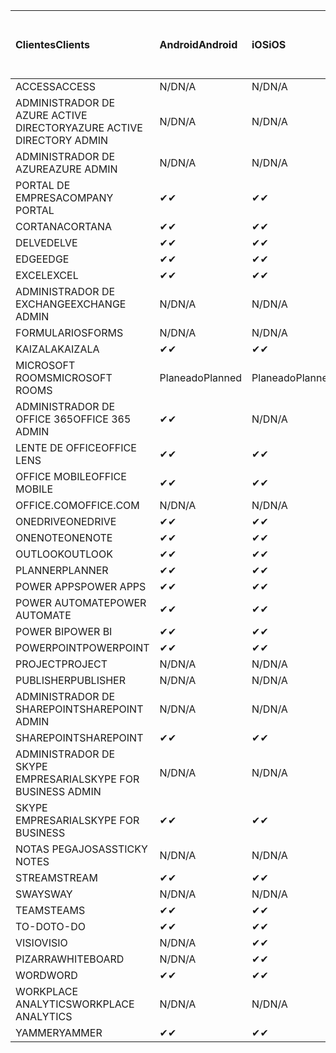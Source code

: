 <!-- This file is generated automatically. Changes made to this file will be overwritten.-->
|<span data-ttu-id="ba438-101">Clientes</span><span class="sxs-lookup"><span data-stu-id="ba438-101">Clients</span></span>|<span data-ttu-id="ba438-102">Android</span><span class="sxs-lookup"><span data-stu-id="ba438-102">Android</span></span>|<span data-ttu-id="ba438-103">iOS</span><span class="sxs-lookup"><span data-stu-id="ba438-103">iOS</span></span>|<span data-ttu-id="ba438-104">Mac</span><span class="sxs-lookup"><span data-stu-id="ba438-104">Mac</span></span>|<span data-ttu-id="ba438-105">Windows 10</span><span class="sxs-lookup"><span data-stu-id="ba438-105">Windows 10</span></span><br><span data-ttu-id="ba438-106">Desktop</span><span class="sxs-lookup"><span data-stu-id="ba438-106">Desktop</span></span>|<span data-ttu-id="ba438-107">Windows 10</span><span class="sxs-lookup"><span data-stu-id="ba438-107">Windows 10</span></span><br><span data-ttu-id="ba438-108">Aplicaciones modernas</span><span class="sxs-lookup"><span data-stu-id="ba438-108">Modern Apps</span></span>|
|:-|:-|:-|:-|:-|:-|
|<span data-ttu-id="ba438-109">ACCESS</span><span class="sxs-lookup"><span data-stu-id="ba438-109">ACCESS</span></span>|<span data-ttu-id="ba438-110">N/D</span><span class="sxs-lookup"><span data-stu-id="ba438-110">N/A</span></span>|<span data-ttu-id="ba438-111">N/D</span><span class="sxs-lookup"><span data-stu-id="ba438-111">N/A</span></span>|<span data-ttu-id="ba438-112">N/D</span><span class="sxs-lookup"><span data-stu-id="ba438-112">N/A</span></span>|<span data-ttu-id="ba438-113">✔</span><span class="sxs-lookup"><span data-stu-id="ba438-113">✔</span></span>|<span data-ttu-id="ba438-114">N/D</span><span class="sxs-lookup"><span data-stu-id="ba438-114">N/A</span></span>|
|<span data-ttu-id="ba438-115">ADMINISTRADOR DE AZURE ACTIVE DIRECTORY</span><span class="sxs-lookup"><span data-stu-id="ba438-115">AZURE ACTIVE DIRECTORY ADMIN</span></span>|<span data-ttu-id="ba438-116">N/D</span><span class="sxs-lookup"><span data-stu-id="ba438-116">N/A</span></span>|<span data-ttu-id="ba438-117">N/D</span><span class="sxs-lookup"><span data-stu-id="ba438-117">N/A</span></span>|<span data-ttu-id="ba438-118">N/D</span><span class="sxs-lookup"><span data-stu-id="ba438-118">N/A</span></span>|<span data-ttu-id="ba438-119">✔</span><span class="sxs-lookup"><span data-stu-id="ba438-119">✔</span></span>|<span data-ttu-id="ba438-120">N/D</span><span class="sxs-lookup"><span data-stu-id="ba438-120">N/A</span></span>|
|<span data-ttu-id="ba438-121">ADMINISTRADOR DE AZURE</span><span class="sxs-lookup"><span data-stu-id="ba438-121">AZURE ADMIN</span></span>|<span data-ttu-id="ba438-122">N/D</span><span class="sxs-lookup"><span data-stu-id="ba438-122">N/A</span></span>|<span data-ttu-id="ba438-123">N/D</span><span class="sxs-lookup"><span data-stu-id="ba438-123">N/A</span></span>|<span data-ttu-id="ba438-124">N/D</span><span class="sxs-lookup"><span data-stu-id="ba438-124">N/A</span></span>|<span data-ttu-id="ba438-125">N/D</span><span class="sxs-lookup"><span data-stu-id="ba438-125">N/A</span></span>|<span data-ttu-id="ba438-126">N/D</span><span class="sxs-lookup"><span data-stu-id="ba438-126">N/A</span></span>|
|<span data-ttu-id="ba438-127">PORTAL DE EMPRESA</span><span class="sxs-lookup"><span data-stu-id="ba438-127">COMPANY PORTAL</span></span>|<span data-ttu-id="ba438-128">✔</span><span class="sxs-lookup"><span data-stu-id="ba438-128">✔</span></span>|<span data-ttu-id="ba438-129">✔</span><span class="sxs-lookup"><span data-stu-id="ba438-129">✔</span></span>|<span data-ttu-id="ba438-130">✔</span><span class="sxs-lookup"><span data-stu-id="ba438-130">✔</span></span>|<span data-ttu-id="ba438-131">N/D</span><span class="sxs-lookup"><span data-stu-id="ba438-131">N/A</span></span>|<span data-ttu-id="ba438-132">✔</span><span class="sxs-lookup"><span data-stu-id="ba438-132">✔</span></span>|
|<span data-ttu-id="ba438-133">CORTANA</span><span class="sxs-lookup"><span data-stu-id="ba438-133">CORTANA</span></span>|<span data-ttu-id="ba438-134">✔</span><span class="sxs-lookup"><span data-stu-id="ba438-134">✔</span></span>|<span data-ttu-id="ba438-135">✔</span><span class="sxs-lookup"><span data-stu-id="ba438-135">✔</span></span>|<span data-ttu-id="ba438-136">N/D</span><span class="sxs-lookup"><span data-stu-id="ba438-136">N/A</span></span>|<span data-ttu-id="ba438-137">N/D</span><span class="sxs-lookup"><span data-stu-id="ba438-137">N/A</span></span>|<span data-ttu-id="ba438-138">✔</span><span class="sxs-lookup"><span data-stu-id="ba438-138">✔</span></span>|
|<span data-ttu-id="ba438-139">DELVE</span><span class="sxs-lookup"><span data-stu-id="ba438-139">DELVE</span></span>|<span data-ttu-id="ba438-140">✔</span><span class="sxs-lookup"><span data-stu-id="ba438-140">✔</span></span>|<span data-ttu-id="ba438-141">✔</span><span class="sxs-lookup"><span data-stu-id="ba438-141">✔</span></span>|<span data-ttu-id="ba438-142">N/D</span><span class="sxs-lookup"><span data-stu-id="ba438-142">N/A</span></span>|<span data-ttu-id="ba438-143">N/D</span><span class="sxs-lookup"><span data-stu-id="ba438-143">N/A</span></span>|<span data-ttu-id="ba438-144">N/D</span><span class="sxs-lookup"><span data-stu-id="ba438-144">N/A</span></span>|
|<span data-ttu-id="ba438-145">EDGE</span><span class="sxs-lookup"><span data-stu-id="ba438-145">EDGE</span></span>|<span data-ttu-id="ba438-146">✔</span><span class="sxs-lookup"><span data-stu-id="ba438-146">✔</span></span>|<span data-ttu-id="ba438-147">✔</span><span class="sxs-lookup"><span data-stu-id="ba438-147">✔</span></span>|<span data-ttu-id="ba438-148">N/D</span><span class="sxs-lookup"><span data-stu-id="ba438-148">N/A</span></span>|<span data-ttu-id="ba438-149">✔</span><span class="sxs-lookup"><span data-stu-id="ba438-149">✔</span></span>|<span data-ttu-id="ba438-150">N/D</span><span class="sxs-lookup"><span data-stu-id="ba438-150">N/A</span></span>|
|<span data-ttu-id="ba438-151">EXCEL</span><span class="sxs-lookup"><span data-stu-id="ba438-151">EXCEL</span></span>|<span data-ttu-id="ba438-152">✔</span><span class="sxs-lookup"><span data-stu-id="ba438-152">✔</span></span>|<span data-ttu-id="ba438-153">✔</span><span class="sxs-lookup"><span data-stu-id="ba438-153">✔</span></span>|<span data-ttu-id="ba438-154">✔</span><span class="sxs-lookup"><span data-stu-id="ba438-154">✔</span></span>|<span data-ttu-id="ba438-155">✔</span><span class="sxs-lookup"><span data-stu-id="ba438-155">✔</span></span>|<span data-ttu-id="ba438-156">✔</span><span class="sxs-lookup"><span data-stu-id="ba438-156">✔</span></span>|
|<span data-ttu-id="ba438-157">ADMINISTRADOR DE EXCHANGE</span><span class="sxs-lookup"><span data-stu-id="ba438-157">EXCHANGE ADMIN</span></span>|<span data-ttu-id="ba438-158">N/D</span><span class="sxs-lookup"><span data-stu-id="ba438-158">N/A</span></span>|<span data-ttu-id="ba438-159">N/D</span><span class="sxs-lookup"><span data-stu-id="ba438-159">N/A</span></span>|<span data-ttu-id="ba438-160">N/D</span><span class="sxs-lookup"><span data-stu-id="ba438-160">N/A</span></span>|<span data-ttu-id="ba438-161">✔</span><span class="sxs-lookup"><span data-stu-id="ba438-161">✔</span></span>|<span data-ttu-id="ba438-162">N/D</span><span class="sxs-lookup"><span data-stu-id="ba438-162">N/A</span></span>|
|<span data-ttu-id="ba438-163">FORMULARIOS</span><span class="sxs-lookup"><span data-stu-id="ba438-163">FORMS</span></span>|<span data-ttu-id="ba438-164">N/D</span><span class="sxs-lookup"><span data-stu-id="ba438-164">N/A</span></span>|<span data-ttu-id="ba438-165">N/D</span><span class="sxs-lookup"><span data-stu-id="ba438-165">N/A</span></span>|<span data-ttu-id="ba438-166">N/D</span><span class="sxs-lookup"><span data-stu-id="ba438-166">N/A</span></span>|<span data-ttu-id="ba438-167">N/D</span><span class="sxs-lookup"><span data-stu-id="ba438-167">N/A</span></span>|<span data-ttu-id="ba438-168">N/D</span><span class="sxs-lookup"><span data-stu-id="ba438-168">N/A</span></span>|
|<span data-ttu-id="ba438-169">KAIZALA</span><span class="sxs-lookup"><span data-stu-id="ba438-169">KAIZALA</span></span>|<span data-ttu-id="ba438-170">✔</span><span class="sxs-lookup"><span data-stu-id="ba438-170">✔</span></span>|<span data-ttu-id="ba438-171">✔</span><span class="sxs-lookup"><span data-stu-id="ba438-171">✔</span></span>|<span data-ttu-id="ba438-172">N/D</span><span class="sxs-lookup"><span data-stu-id="ba438-172">N/A</span></span>|<span data-ttu-id="ba438-173">N/D</span><span class="sxs-lookup"><span data-stu-id="ba438-173">N/A</span></span>|<span data-ttu-id="ba438-174">N/D</span><span class="sxs-lookup"><span data-stu-id="ba438-174">N/A</span></span>|
|<span data-ttu-id="ba438-175">MICROSOFT ROOMS</span><span class="sxs-lookup"><span data-stu-id="ba438-175">MICROSOFT ROOMS</span></span>|<span data-ttu-id="ba438-176">Planeado</span><span class="sxs-lookup"><span data-stu-id="ba438-176">Planned</span></span>|<span data-ttu-id="ba438-177">Planeado</span><span class="sxs-lookup"><span data-stu-id="ba438-177">Planned</span></span>|<span data-ttu-id="ba438-178">N/D</span><span class="sxs-lookup"><span data-stu-id="ba438-178">N/A</span></span>|<span data-ttu-id="ba438-179">N/D</span><span class="sxs-lookup"><span data-stu-id="ba438-179">N/A</span></span>|<span data-ttu-id="ba438-180">N/D</span><span class="sxs-lookup"><span data-stu-id="ba438-180">N/A</span></span>|
|<span data-ttu-id="ba438-181">ADMINISTRADOR DE OFFICE 365</span><span class="sxs-lookup"><span data-stu-id="ba438-181">OFFICE 365 ADMIN</span></span>|<span data-ttu-id="ba438-182">✔</span><span class="sxs-lookup"><span data-stu-id="ba438-182">✔</span></span>|<span data-ttu-id="ba438-183">N/D</span><span class="sxs-lookup"><span data-stu-id="ba438-183">N/A</span></span>|<span data-ttu-id="ba438-184">N/D</span><span class="sxs-lookup"><span data-stu-id="ba438-184">N/A</span></span>|<span data-ttu-id="ba438-185">N/D</span><span class="sxs-lookup"><span data-stu-id="ba438-185">N/A</span></span>|<span data-ttu-id="ba438-186">N/D</span><span class="sxs-lookup"><span data-stu-id="ba438-186">N/A</span></span>|
|<span data-ttu-id="ba438-187">LENTE DE OFFICE</span><span class="sxs-lookup"><span data-stu-id="ba438-187">OFFICE LENS</span></span>|<span data-ttu-id="ba438-188">✔</span><span class="sxs-lookup"><span data-stu-id="ba438-188">✔</span></span>|<span data-ttu-id="ba438-189">✔</span><span class="sxs-lookup"><span data-stu-id="ba438-189">✔</span></span>|<span data-ttu-id="ba438-190">N/D</span><span class="sxs-lookup"><span data-stu-id="ba438-190">N/A</span></span>|<span data-ttu-id="ba438-191">N/D</span><span class="sxs-lookup"><span data-stu-id="ba438-191">N/A</span></span>|<span data-ttu-id="ba438-192">✔</span><span class="sxs-lookup"><span data-stu-id="ba438-192">✔</span></span>|
|<span data-ttu-id="ba438-193">OFFICE MOBILE</span><span class="sxs-lookup"><span data-stu-id="ba438-193">OFFICE MOBILE</span></span>|<span data-ttu-id="ba438-194">✔</span><span class="sxs-lookup"><span data-stu-id="ba438-194">✔</span></span>|<span data-ttu-id="ba438-195">✔</span><span class="sxs-lookup"><span data-stu-id="ba438-195">✔</span></span>|<span data-ttu-id="ba438-196">N/D</span><span class="sxs-lookup"><span data-stu-id="ba438-196">N/A</span></span>|<span data-ttu-id="ba438-197">N/D</span><span class="sxs-lookup"><span data-stu-id="ba438-197">N/A</span></span>|<span data-ttu-id="ba438-198">N/D</span><span class="sxs-lookup"><span data-stu-id="ba438-198">N/A</span></span>|
|<span data-ttu-id="ba438-199">OFFICE.COM</span><span class="sxs-lookup"><span data-stu-id="ba438-199">OFFICE.COM</span></span>|<span data-ttu-id="ba438-200">N/D</span><span class="sxs-lookup"><span data-stu-id="ba438-200">N/A</span></span>|<span data-ttu-id="ba438-201">N/D</span><span class="sxs-lookup"><span data-stu-id="ba438-201">N/A</span></span>|<span data-ttu-id="ba438-202">N/D</span><span class="sxs-lookup"><span data-stu-id="ba438-202">N/A</span></span>|<span data-ttu-id="ba438-203">N/D</span><span class="sxs-lookup"><span data-stu-id="ba438-203">N/A</span></span>|<span data-ttu-id="ba438-204">✔</span><span class="sxs-lookup"><span data-stu-id="ba438-204">✔</span></span>|
|<span data-ttu-id="ba438-205">ONEDRIVE</span><span class="sxs-lookup"><span data-stu-id="ba438-205">ONEDRIVE</span></span>|<span data-ttu-id="ba438-206">✔</span><span class="sxs-lookup"><span data-stu-id="ba438-206">✔</span></span>|<span data-ttu-id="ba438-207">✔</span><span class="sxs-lookup"><span data-stu-id="ba438-207">✔</span></span>|<span data-ttu-id="ba438-208">✔</span><span class="sxs-lookup"><span data-stu-id="ba438-208">✔</span></span>|<span data-ttu-id="ba438-209">✔</span><span class="sxs-lookup"><span data-stu-id="ba438-209">✔</span></span>|<span data-ttu-id="ba438-210">✔</span><span class="sxs-lookup"><span data-stu-id="ba438-210">✔</span></span>|
|<span data-ttu-id="ba438-211">ONENOTE</span><span class="sxs-lookup"><span data-stu-id="ba438-211">ONENOTE</span></span>|<span data-ttu-id="ba438-212">✔</span><span class="sxs-lookup"><span data-stu-id="ba438-212">✔</span></span>|<span data-ttu-id="ba438-213">✔</span><span class="sxs-lookup"><span data-stu-id="ba438-213">✔</span></span>|<span data-ttu-id="ba438-214">✔</span><span class="sxs-lookup"><span data-stu-id="ba438-214">✔</span></span>|<span data-ttu-id="ba438-215">✔</span><span class="sxs-lookup"><span data-stu-id="ba438-215">✔</span></span>|<span data-ttu-id="ba438-216">✔</span><span class="sxs-lookup"><span data-stu-id="ba438-216">✔</span></span>|
|<span data-ttu-id="ba438-217">OUTLOOK</span><span class="sxs-lookup"><span data-stu-id="ba438-217">OUTLOOK</span></span>|<span data-ttu-id="ba438-218">✔</span><span class="sxs-lookup"><span data-stu-id="ba438-218">✔</span></span>|<span data-ttu-id="ba438-219">✔</span><span class="sxs-lookup"><span data-stu-id="ba438-219">✔</span></span>|<span data-ttu-id="ba438-220">✔</span><span class="sxs-lookup"><span data-stu-id="ba438-220">✔</span></span>|<span data-ttu-id="ba438-221">✔</span><span class="sxs-lookup"><span data-stu-id="ba438-221">✔</span></span>|<span data-ttu-id="ba438-222">✔</span><span class="sxs-lookup"><span data-stu-id="ba438-222">✔</span></span>|
|<span data-ttu-id="ba438-223">PLANNER</span><span class="sxs-lookup"><span data-stu-id="ba438-223">PLANNER</span></span>|<span data-ttu-id="ba438-224">✔</span><span class="sxs-lookup"><span data-stu-id="ba438-224">✔</span></span>|<span data-ttu-id="ba438-225">✔</span><span class="sxs-lookup"><span data-stu-id="ba438-225">✔</span></span>|<span data-ttu-id="ba438-226">N/D</span><span class="sxs-lookup"><span data-stu-id="ba438-226">N/A</span></span>|<span data-ttu-id="ba438-227">N/D</span><span class="sxs-lookup"><span data-stu-id="ba438-227">N/A</span></span>|<span data-ttu-id="ba438-228">N/D</span><span class="sxs-lookup"><span data-stu-id="ba438-228">N/A</span></span>|
|<span data-ttu-id="ba438-229">POWER APPS</span><span class="sxs-lookup"><span data-stu-id="ba438-229">POWER APPS</span></span>|<span data-ttu-id="ba438-230">✔</span><span class="sxs-lookup"><span data-stu-id="ba438-230">✔</span></span>|<span data-ttu-id="ba438-231">✔</span><span class="sxs-lookup"><span data-stu-id="ba438-231">✔</span></span>|<span data-ttu-id="ba438-232">N/D</span><span class="sxs-lookup"><span data-stu-id="ba438-232">N/A</span></span>|<span data-ttu-id="ba438-233">N/D</span><span class="sxs-lookup"><span data-stu-id="ba438-233">N/A</span></span>|<span data-ttu-id="ba438-234">✔</span><span class="sxs-lookup"><span data-stu-id="ba438-234">✔</span></span>|
|<span data-ttu-id="ba438-235">POWER AUTOMATE</span><span class="sxs-lookup"><span data-stu-id="ba438-235">POWER AUTOMATE</span></span>|<span data-ttu-id="ba438-236">✔</span><span class="sxs-lookup"><span data-stu-id="ba438-236">✔</span></span>|<span data-ttu-id="ba438-237">✔</span><span class="sxs-lookup"><span data-stu-id="ba438-237">✔</span></span>|<span data-ttu-id="ba438-238">N/D</span><span class="sxs-lookup"><span data-stu-id="ba438-238">N/A</span></span>|<span data-ttu-id="ba438-239">N/D</span><span class="sxs-lookup"><span data-stu-id="ba438-239">N/A</span></span>|<span data-ttu-id="ba438-240">N/D</span><span class="sxs-lookup"><span data-stu-id="ba438-240">N/A</span></span>|
|<span data-ttu-id="ba438-241">POWER BI</span><span class="sxs-lookup"><span data-stu-id="ba438-241">POWER BI</span></span>|<span data-ttu-id="ba438-242">✔</span><span class="sxs-lookup"><span data-stu-id="ba438-242">✔</span></span>|<span data-ttu-id="ba438-243">✔</span><span class="sxs-lookup"><span data-stu-id="ba438-243">✔</span></span>|<span data-ttu-id="ba438-244">N/D</span><span class="sxs-lookup"><span data-stu-id="ba438-244">N/A</span></span>|<span data-ttu-id="ba438-245">✔</span><span class="sxs-lookup"><span data-stu-id="ba438-245">✔</span></span>|<span data-ttu-id="ba438-246">✔</span><span class="sxs-lookup"><span data-stu-id="ba438-246">✔</span></span>|
|<span data-ttu-id="ba438-247">POWERPOINT</span><span class="sxs-lookup"><span data-stu-id="ba438-247">POWERPOINT</span></span>|<span data-ttu-id="ba438-248">✔</span><span class="sxs-lookup"><span data-stu-id="ba438-248">✔</span></span>|<span data-ttu-id="ba438-249">✔</span><span class="sxs-lookup"><span data-stu-id="ba438-249">✔</span></span>|<span data-ttu-id="ba438-250">✔</span><span class="sxs-lookup"><span data-stu-id="ba438-250">✔</span></span>|<span data-ttu-id="ba438-251">✔</span><span class="sxs-lookup"><span data-stu-id="ba438-251">✔</span></span>|<span data-ttu-id="ba438-252">✔</span><span class="sxs-lookup"><span data-stu-id="ba438-252">✔</span></span>|
|<span data-ttu-id="ba438-253">PROJECT</span><span class="sxs-lookup"><span data-stu-id="ba438-253">PROJECT</span></span>|<span data-ttu-id="ba438-254">N/D</span><span class="sxs-lookup"><span data-stu-id="ba438-254">N/A</span></span>|<span data-ttu-id="ba438-255">N/D</span><span class="sxs-lookup"><span data-stu-id="ba438-255">N/A</span></span>|<span data-ttu-id="ba438-256">N/D</span><span class="sxs-lookup"><span data-stu-id="ba438-256">N/A</span></span>|<span data-ttu-id="ba438-257">✔</span><span class="sxs-lookup"><span data-stu-id="ba438-257">✔</span></span>|<span data-ttu-id="ba438-258">N/D</span><span class="sxs-lookup"><span data-stu-id="ba438-258">N/A</span></span>|
|<span data-ttu-id="ba438-259">PUBLISHER</span><span class="sxs-lookup"><span data-stu-id="ba438-259">PUBLISHER</span></span>|<span data-ttu-id="ba438-260">N/D</span><span class="sxs-lookup"><span data-stu-id="ba438-260">N/A</span></span>|<span data-ttu-id="ba438-261">N/D</span><span class="sxs-lookup"><span data-stu-id="ba438-261">N/A</span></span>|<span data-ttu-id="ba438-262">N/D</span><span class="sxs-lookup"><span data-stu-id="ba438-262">N/A</span></span>|<span data-ttu-id="ba438-263">✔</span><span class="sxs-lookup"><span data-stu-id="ba438-263">✔</span></span>|<span data-ttu-id="ba438-264">N/D</span><span class="sxs-lookup"><span data-stu-id="ba438-264">N/A</span></span>|
|<span data-ttu-id="ba438-265">ADMINISTRADOR DE SHAREPOINT</span><span class="sxs-lookup"><span data-stu-id="ba438-265">SHAREPOINT ADMIN</span></span>|<span data-ttu-id="ba438-266">N/D</span><span class="sxs-lookup"><span data-stu-id="ba438-266">N/A</span></span>|<span data-ttu-id="ba438-267">N/D</span><span class="sxs-lookup"><span data-stu-id="ba438-267">N/A</span></span>|<span data-ttu-id="ba438-268">N/D</span><span class="sxs-lookup"><span data-stu-id="ba438-268">N/A</span></span>|<span data-ttu-id="ba438-269">✔</span><span class="sxs-lookup"><span data-stu-id="ba438-269">✔</span></span>|<span data-ttu-id="ba438-270">N/D</span><span class="sxs-lookup"><span data-stu-id="ba438-270">N/A</span></span>|
|<span data-ttu-id="ba438-271">SHAREPOINT</span><span class="sxs-lookup"><span data-stu-id="ba438-271">SHAREPOINT</span></span>|<span data-ttu-id="ba438-272">✔</span><span class="sxs-lookup"><span data-stu-id="ba438-272">✔</span></span>|<span data-ttu-id="ba438-273">✔</span><span class="sxs-lookup"><span data-stu-id="ba438-273">✔</span></span>|<span data-ttu-id="ba438-274">N/D</span><span class="sxs-lookup"><span data-stu-id="ba438-274">N/A</span></span>|<span data-ttu-id="ba438-275">N/D</span><span class="sxs-lookup"><span data-stu-id="ba438-275">N/A</span></span>|<span data-ttu-id="ba438-276">N/D</span><span class="sxs-lookup"><span data-stu-id="ba438-276">N/A</span></span>|
|<span data-ttu-id="ba438-277">ADMINISTRADOR DE SKYPE EMPRESARIAL</span><span class="sxs-lookup"><span data-stu-id="ba438-277">SKYPE FOR BUSINESS ADMIN</span></span>|<span data-ttu-id="ba438-278">N/D</span><span class="sxs-lookup"><span data-stu-id="ba438-278">N/A</span></span>|<span data-ttu-id="ba438-279">N/D</span><span class="sxs-lookup"><span data-stu-id="ba438-279">N/A</span></span>|<span data-ttu-id="ba438-280">N/D</span><span class="sxs-lookup"><span data-stu-id="ba438-280">N/A</span></span>|<span data-ttu-id="ba438-281">✔</span><span class="sxs-lookup"><span data-stu-id="ba438-281">✔</span></span>|<span data-ttu-id="ba438-282">N/D</span><span class="sxs-lookup"><span data-stu-id="ba438-282">N/A</span></span>|
|<span data-ttu-id="ba438-283">SKYPE EMPRESARIAL</span><span class="sxs-lookup"><span data-stu-id="ba438-283">SKYPE FOR BUSINESS</span></span>|<span data-ttu-id="ba438-284">✔</span><span class="sxs-lookup"><span data-stu-id="ba438-284">✔</span></span>|<span data-ttu-id="ba438-285">✔</span><span class="sxs-lookup"><span data-stu-id="ba438-285">✔</span></span>|<span data-ttu-id="ba438-286">✔</span><span class="sxs-lookup"><span data-stu-id="ba438-286">✔</span></span>|<span data-ttu-id="ba438-287">✔</span><span class="sxs-lookup"><span data-stu-id="ba438-287">✔</span></span>|<span data-ttu-id="ba438-288">N/D</span><span class="sxs-lookup"><span data-stu-id="ba438-288">N/A</span></span>|
|<span data-ttu-id="ba438-289">NOTAS PEGAJOSAS</span><span class="sxs-lookup"><span data-stu-id="ba438-289">STICKY NOTES</span></span>|<span data-ttu-id="ba438-290">N/D</span><span class="sxs-lookup"><span data-stu-id="ba438-290">N/A</span></span>|<span data-ttu-id="ba438-291">N/D</span><span class="sxs-lookup"><span data-stu-id="ba438-291">N/A</span></span>|<span data-ttu-id="ba438-292">N/D</span><span class="sxs-lookup"><span data-stu-id="ba438-292">N/A</span></span>|<span data-ttu-id="ba438-293">N/D</span><span class="sxs-lookup"><span data-stu-id="ba438-293">N/A</span></span>|<span data-ttu-id="ba438-294">✔</span><span class="sxs-lookup"><span data-stu-id="ba438-294">✔</span></span>|
|<span data-ttu-id="ba438-295">STREAM</span><span class="sxs-lookup"><span data-stu-id="ba438-295">STREAM</span></span>|<span data-ttu-id="ba438-296">✔</span><span class="sxs-lookup"><span data-stu-id="ba438-296">✔</span></span>|<span data-ttu-id="ba438-297">✔</span><span class="sxs-lookup"><span data-stu-id="ba438-297">✔</span></span>|<span data-ttu-id="ba438-298">N/D</span><span class="sxs-lookup"><span data-stu-id="ba438-298">N/A</span></span>|<span data-ttu-id="ba438-299">N/D</span><span class="sxs-lookup"><span data-stu-id="ba438-299">N/A</span></span>|<span data-ttu-id="ba438-300">N/D</span><span class="sxs-lookup"><span data-stu-id="ba438-300">N/A</span></span>|
|<span data-ttu-id="ba438-301">SWAY</span><span class="sxs-lookup"><span data-stu-id="ba438-301">SWAY</span></span>|<span data-ttu-id="ba438-302">N/D</span><span class="sxs-lookup"><span data-stu-id="ba438-302">N/A</span></span>|<span data-ttu-id="ba438-303">N/D</span><span class="sxs-lookup"><span data-stu-id="ba438-303">N/A</span></span>|<span data-ttu-id="ba438-304">N/D</span><span class="sxs-lookup"><span data-stu-id="ba438-304">N/A</span></span>|<span data-ttu-id="ba438-305">N/D</span><span class="sxs-lookup"><span data-stu-id="ba438-305">N/A</span></span>|<span data-ttu-id="ba438-306">✔</span><span class="sxs-lookup"><span data-stu-id="ba438-306">✔</span></span>|
|<span data-ttu-id="ba438-307">TEAMS</span><span class="sxs-lookup"><span data-stu-id="ba438-307">TEAMS</span></span>|<span data-ttu-id="ba438-308">✔</span><span class="sxs-lookup"><span data-stu-id="ba438-308">✔</span></span>|<span data-ttu-id="ba438-309">✔</span><span class="sxs-lookup"><span data-stu-id="ba438-309">✔</span></span>|<span data-ttu-id="ba438-310">✔</span><span class="sxs-lookup"><span data-stu-id="ba438-310">✔</span></span>|<span data-ttu-id="ba438-311">✔</span><span class="sxs-lookup"><span data-stu-id="ba438-311">✔</span></span>|<span data-ttu-id="ba438-312">N/D</span><span class="sxs-lookup"><span data-stu-id="ba438-312">N/A</span></span>|
|<span data-ttu-id="ba438-313">TO-DO</span><span class="sxs-lookup"><span data-stu-id="ba438-313">TO-DO</span></span>|<span data-ttu-id="ba438-314">✔</span><span class="sxs-lookup"><span data-stu-id="ba438-314">✔</span></span>|<span data-ttu-id="ba438-315">✔</span><span class="sxs-lookup"><span data-stu-id="ba438-315">✔</span></span>|<span data-ttu-id="ba438-316">✔</span><span class="sxs-lookup"><span data-stu-id="ba438-316">✔</span></span>|<span data-ttu-id="ba438-317">N/D</span><span class="sxs-lookup"><span data-stu-id="ba438-317">N/A</span></span>|<span data-ttu-id="ba438-318">✔</span><span class="sxs-lookup"><span data-stu-id="ba438-318">✔</span></span>|
|<span data-ttu-id="ba438-319">VISIO</span><span class="sxs-lookup"><span data-stu-id="ba438-319">VISIO</span></span>|<span data-ttu-id="ba438-320">N/D</span><span class="sxs-lookup"><span data-stu-id="ba438-320">N/A</span></span>|<span data-ttu-id="ba438-321">✔</span><span class="sxs-lookup"><span data-stu-id="ba438-321">✔</span></span>|<span data-ttu-id="ba438-322">N/D</span><span class="sxs-lookup"><span data-stu-id="ba438-322">N/A</span></span>|<span data-ttu-id="ba438-323">✔</span><span class="sxs-lookup"><span data-stu-id="ba438-323">✔</span></span>|<span data-ttu-id="ba438-324">N/D</span><span class="sxs-lookup"><span data-stu-id="ba438-324">N/A</span></span>|
|<span data-ttu-id="ba438-325">PIZARRA</span><span class="sxs-lookup"><span data-stu-id="ba438-325">WHITEBOARD</span></span>|<span data-ttu-id="ba438-326">N/D</span><span class="sxs-lookup"><span data-stu-id="ba438-326">N/A</span></span>|<span data-ttu-id="ba438-327">✔</span><span class="sxs-lookup"><span data-stu-id="ba438-327">✔</span></span>|<span data-ttu-id="ba438-328">N/D</span><span class="sxs-lookup"><span data-stu-id="ba438-328">N/A</span></span>|<span data-ttu-id="ba438-329">N/D</span><span class="sxs-lookup"><span data-stu-id="ba438-329">N/A</span></span>|<span data-ttu-id="ba438-330">✔</span><span class="sxs-lookup"><span data-stu-id="ba438-330">✔</span></span>|
|<span data-ttu-id="ba438-331">WORD</span><span class="sxs-lookup"><span data-stu-id="ba438-331">WORD</span></span>|<span data-ttu-id="ba438-332">✔</span><span class="sxs-lookup"><span data-stu-id="ba438-332">✔</span></span>|<span data-ttu-id="ba438-333">✔</span><span class="sxs-lookup"><span data-stu-id="ba438-333">✔</span></span>|<span data-ttu-id="ba438-334">✔</span><span class="sxs-lookup"><span data-stu-id="ba438-334">✔</span></span>|<span data-ttu-id="ba438-335">✔</span><span class="sxs-lookup"><span data-stu-id="ba438-335">✔</span></span>|<span data-ttu-id="ba438-336">✔</span><span class="sxs-lookup"><span data-stu-id="ba438-336">✔</span></span>|
|<span data-ttu-id="ba438-337">WORKPLACE ANALYTICS</span><span class="sxs-lookup"><span data-stu-id="ba438-337">WORKPLACE ANALYTICS</span></span>|<span data-ttu-id="ba438-338">N/D</span><span class="sxs-lookup"><span data-stu-id="ba438-338">N/A</span></span>|<span data-ttu-id="ba438-339">N/D</span><span class="sxs-lookup"><span data-stu-id="ba438-339">N/A</span></span>|<span data-ttu-id="ba438-340">N/D</span><span class="sxs-lookup"><span data-stu-id="ba438-340">N/A</span></span>|<span data-ttu-id="ba438-341">N/D</span><span class="sxs-lookup"><span data-stu-id="ba438-341">N/A</span></span>|<span data-ttu-id="ba438-342">N/D</span><span class="sxs-lookup"><span data-stu-id="ba438-342">N/A</span></span>|
|<span data-ttu-id="ba438-343">YAMMER</span><span class="sxs-lookup"><span data-stu-id="ba438-343">YAMMER</span></span>|<span data-ttu-id="ba438-344">✔</span><span class="sxs-lookup"><span data-stu-id="ba438-344">✔</span></span>|<span data-ttu-id="ba438-345">✔</span><span class="sxs-lookup"><span data-stu-id="ba438-345">✔</span></span>|<span data-ttu-id="ba438-346">✔</span><span class="sxs-lookup"><span data-stu-id="ba438-346">✔</span></span>|<span data-ttu-id="ba438-347">✔</span><span class="sxs-lookup"><span data-stu-id="ba438-347">✔</span></span>|<span data-ttu-id="ba438-348">N/D</span><span class="sxs-lookup"><span data-stu-id="ba438-348">N/A</span></span>|
